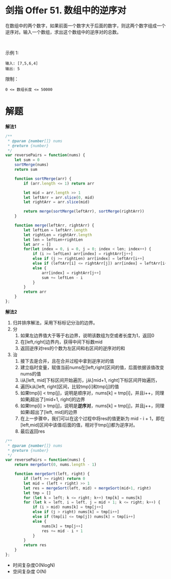 # 剑指 Offer 51. 数组中的逆序对
在数组中的两个数字，如果前面一个数字大于后面的数字，则这两个数字组成一个逆序对。输入一个数组，求出这个数组中的逆序对的总数。

 

示例 1:
```
输入: [7,5,6,4]
输出: 5
```

限制：
```
0 <= 数组长度 <= 50000
```

# 解题
**解法1**
```js
/**
 * @param {number[]} nums
 * @return {number}
 */
var reversePairs = function(nums) {
    let sum = 0
    sortMerge(nums)
    return sum

    function sortMerge(arr) {
        if (arr.length <= 1) return arr

        let mid = arr.length >> 1
        let leftArr = arr.slice(0, mid)
        let rightArr = arr.slice(mid)

        return merge(sortMerge(leftArr), sortMerge(rightArr))
    }

    function merge(leftArr, rightArr) {
        let leftLen = leftArr.length
        let rightLen = rightArr.length
        let len = leftLen+rightLen
        let arr = []
        for(let index = 0, i = 0, j = 0; index < len; index++) {
            if (i >= leftLen) arr[index] = rightArr[j++]
            else if (j >= rightLen) arr[index] = leftArr[i++]
            else if (leftArr[i] <= rightArr[j]) arr[index] = leftArr[i++]
            else {
                arr[index] = rightArr[j++]
                sum += leftLen - i
            }
        }
        return arr
    }   
};
```

**解法2**
1. 归并排序解法，采用下标标记分治的边界。
2. 分
   1. 如果左边界值大于等于右边界，说明该数组为空或者长度为1，返回0
   2. 在[left,right]边界内，获得中间下标数mid
   3. 返回逆序对res的个数为左区间和右区间的逆序对的和
3. 治
   1. 接下去是合并，且在合并过程中拿到逆序对的值
   2. 建立临时变量，赋值当前nums在[left,right]区间的值，后面依据该值改变nums的值
   3. i从[left, mid]下标区间开始遍历，j从[mid+1, right]下标区间开始遍历，
   4. 遍历k从[left, right]区间，比较tmp[i]和tmp[j]的值
   5. 如果tmp[i] < tmp[j]，说明是顺序对，nums[k] = tmp[i]，并且i++，同理如果j超出了[mid+1, right]的边界
   6. 如果tmp[i] > tmp[j]，说明是**逆序对**，nums[k] = tmp[j]，并且j++，同理如果i超出了[left, mid]的边界
   7. 在上一步骤中，我们可以在这个过程中将res的值更新为 mid - i + 1，即在[left,mid]区间中该值i后面的值，相对于tmp[j]都为逆序对。
   8. 最后返回res

```js
/**
 * @param {number[]} nums
 * @return {number}
 */
var reversePairs = function(nums) {
    return mergeSort(0, nums.length - 1)

    function mergeSort(left, right) {
        if (left >= right) return 0
        let mid = (left + right) >> 1
        let res = mergeSort(left, mid) + mergeSort(mid+1, right)
        let tmp = []
        for (let k = left; k <= right; k++) tmp[k] = nums[k]
        for (let k = left, i = left, j = mid + 1; k <= right; k++) {
            if (i > mid) nums[k] = tmp[j++]
            else if (j > right) nums[k] = tmp[i++]
            else if (tmp[i] <= tmp[j]) nums[k] = tmp[i++]
            else {
                nums[k] = tmp[j++]
                res += mid - i + 1
            }
        } 
        return res
    }
};
```
- 时间复杂度O(NlogN)
- 空间复杂度 O(N)